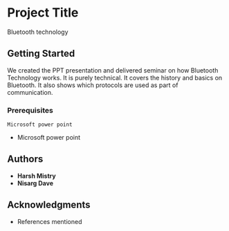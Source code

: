 # Project Title

Bluetooth technology

## Getting Started

We created the PPT presentation and delivered seminar on how Bluetooth Technology works. It is purely technical. It covers the history and basics on Bluetooth. It also shows which protocols are used as part of communication.

### Prerequisites

```
Microsoft power point
```

* Microsoft power point

## Authors

* **Harsh Mistry**
* **Nisarg Dave**

## Acknowledgments

* References mentioned

